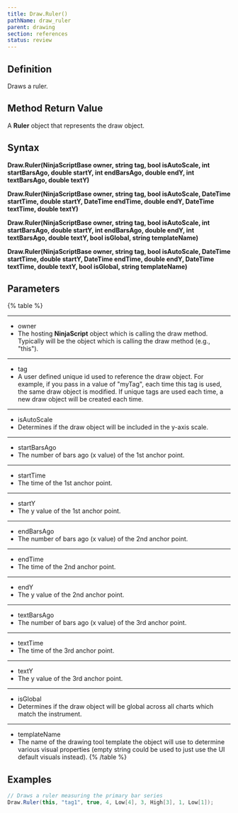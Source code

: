 ```yaml
---
title: Draw.Ruler()
pathName: draw_ruler
parent: drawing
section: references
status: review
---
```


## Definition

Draws a ruler.

## Method Return Value

A **Ruler** object that represents the draw object.

## Syntax

**Draw.Ruler(NinjaScriptBase owner, string tag, bool isAutoScale, int startBarsAgo, double startY, int endBarsAgo, double endY, int textBarsAgo, double textY)**  

**Draw.Ruler(NinjaScriptBase owner, string tag, bool isAutoScale, DateTime startTime, double startY, DateTime endTime, double endY, DateTime textTime, double textY)**  

**Draw.Ruler(NinjaScriptBase owner, string tag, bool isAutoScale, int startBarsAgo, double startY, int endBarsAgo, double endY, int textBarsAgo, double textY, bool isGlobal, string templateName)**  

**Draw.Ruler(NinjaScriptBase owner, string tag, bool isAutoScale, DateTime startTime, double startY, DateTime endTime, double endY, DateTime textTime, double textY, bool isGlobal, string templateName)**

## Parameters

{% table %}

---

* owner
* The hosting **NinjaScript** object which is calling the draw method. Typically will be the object which is calling the draw method (e.g., "this").

---

* tag
* A user defined unique id used to reference the draw object. For example, if you pass in a value of "myTag", each time this tag is used, the same draw object is modified. If unique tags are used each time, a new draw object will be created each time.

---

* isAutoScale
* Determines if the draw object will be included in the y-axis scale.

---

* startBarsAgo
* The number of bars ago (x value) of the 1st anchor point.

---

* startTime
* The time of the 1st anchor point.

---

* startY
* The y value of the 1st anchor point.

---

* endBarsAgo
* The number of bars ago (x value) of the 2nd anchor point.

---

* endTime
* The time of the 2nd anchor point.

---

* endY
* The y value of the 2nd anchor point.

---

* textBarsAgo
* The number of bars ago (x value) of the 3rd anchor point.

---

* textTime
* The time of the 3rd anchor point.

---

* textY
* The y value of the 3rd anchor point.

---

* isGlobal
* Determines if the draw object will be global across all charts which match the instrument.

---

* templateName
* The name of the drawing tool template the object will use to determine various visual properties (empty string could be used to just use the UI default visuals instead).
{% /table %}

## Examples

```csharp
// Draws a ruler measuring the primary bar series
Draw.Ruler(this, "tag1", true, 4, Low[4], 3, High[3], 1, Low[1]);
```
